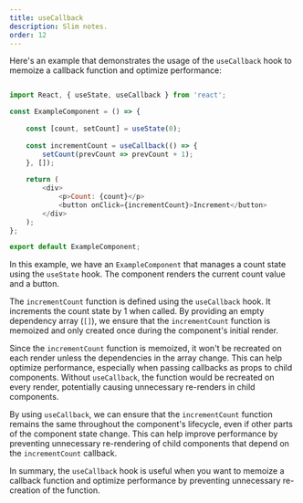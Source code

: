 ```yaml
---
title: useCallback
description: Slim notes.
order: 12
---
```


Here's an example that demonstrates the usage of the `useCallback` hook to memoize a callback function and optimize performance:

```javascript

import React, { useState, useCallback } from 'react';

const ExampleComponent = () => {
	
	const [count, setCount] = useState(0);
	
	const incrementCount = useCallback(() => {
		setCount(prevCount => prevCount + 1);
	}, []);
	
	return (
		<div>
			<p>Count: {count}</p>
			<button onClick={incrementCount}>Increment</button>
		</div>
	);
};

export default ExampleComponent;
```

In this example, we have an `ExampleComponent` that manages a count state using the `useState` hook. The component renders the current count value and a button.

The `incrementCount` function is defined using the `useCallback` hook. It increments the count state by 1 when called. By providing an empty dependency array (`[]`), we ensure that the `incrementCount` function is memoized and only created once during the component's initial render.

Since the `incrementCount` function is memoized, it won't be recreated on each render unless the dependencies in the array change. This can help optimize performance, especially when passing callbacks as props to child components. Without `useCallback`, the function would be recreated on every render, potentially causing unnecessary re-renders in child components.

By using `useCallback`, we can ensure that the `incrementCount` function remains the same throughout the component's lifecycle, even if other parts of the component state change. This can help improve performance by preventing unnecessary re-rendering of child components that depend on the `incrementCount` callback.

In summary, the `useCallback` hook is useful when you want to memoize a callback function and optimize performance by preventing unnecessary re-creation of the function.

